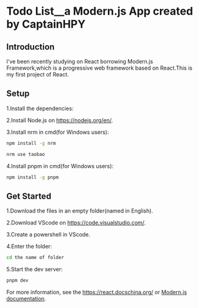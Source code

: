 # Todo List__a Modern.js App created by CaptainHPY

## Introduction

I've been recently studying on React borrowing Modern.js Framework,which is a progressive web framework based on React.This is my first project of React.

## Setup

1.Install the dependencies:

2.Install Node.js on https://nodejs.org/en/.

3.Install nrm in cmd(for Windows users):

```bash
npm install -g nrm
```

```bash
nrm use taobao
```

4.Install pnpm in cmd(for Windows users):

```bash
npm install -g pnpm
```

## Get Started

1.Download the files in an empty folder(named in English).

2.Download VScode on https://code.visualstudio.com/.

3.Create a powershell in VScode.

4.Enter the folder:

```bash
cd the name of folder
```

5.Start the dev server:

```bash
pnpm dev
```

For more information, see the https://react.docschina.org/ or [Modern.js documentation](https://modernjs.dev/en).
